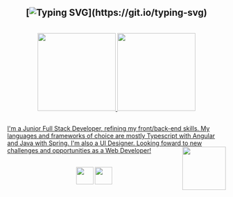 <div align="center">
 
## [![Typing SVG](https://readme-typing-svg.demolab.com?font=Fira+Code&pause=1000&color=787E89&width=435&lines=Hello+there%2C+I'm+Nico.)](https://git.io/typing-svg)
 
</div> 

<br>

<div align="center">
  <a href="https://github.com/jesternook">
  <img height="180em" src="https://github-readme-stats.vercel.app/api?username=jesternook&show_icons=true&theme=material-palenight&include_all_commits=true&count_private=true&hide_border=true"/>
  <img height="180em" src="https://github-readme-stats.vercel.app/api/top-langs/?username=jesternook&layout=compact&langs_count=7&theme=material-palenight&hide_border=true"/>
</div>

## 

<div>
  
I'm a Junior Full Stack Developer, refining my front/back-end skills. My languages and frameworks of choice are mostly Typescript with Angular and Java with Spring. I'm also a UI Designer. Looking foward to new challenges and opportunities as a Web Developer!
<img align="right" src="https://64.media.tumblr.com/4a88e801b92c03d3e02d9d195a313fac/tumblr_n25rd2RQc71s3bc1no3_250.gifv" width="100px" height="100px">  
 
</div>
 
 ##
 
 <div align="center">
  
 <a href="https://www.linkedin.com/in/nico-rocha" target="_blank"><img src="https://user-images.githubusercontent.com/99574248/200412935-5274f608-fa64-4e43-ab4a-f42da1ef12f5.png" width="40px" height="40px" target="_blank"></a>
  <a href="mailto:jesternook@gmail.com" target="_blank"><img src="https://user-images.githubusercontent.com/99574248/200413036-d76e16de-bd61-47a8-928c-f8d93ecf7b39.png" width="40px" height="40px" target="_blank"></a> 

 </div>
